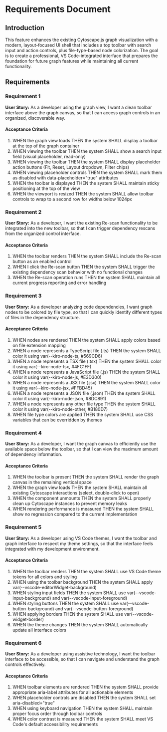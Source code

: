 # Requirements Document

## Introduction

This feature enhances the existing Cytoscape.js graph visualization with a modern, layout-focused UI shell that includes a top toolbar with search input and action controls, plus file-type-based node colorization. The goal is to create a professional, VS Code-integrated interface that prepares the foundation for future graph features while maintaining all current functionality.

## Requirements

### Requirement 1

**User Story:** As a developer using the graph view, I want a clean toolbar interface above the graph canvas, so that I can access graph controls in an organized, discoverable way.

#### Acceptance Criteria

1. WHEN the graph view loads THEN the system SHALL display a toolbar at the top of the graph container
2. WHEN viewing the toolbar THEN the system SHALL show a search input field (visual placeholder, read-only)
3. WHEN viewing the toolbar THEN the system SHALL display placeholder action buttons (Fit, Reset, Layout dropdown, Filter chips)
4. WHEN viewing placeholder controls THEN the system SHALL mark them as disabled with data-placeholder="true" attributes
5. WHEN the toolbar is displayed THEN the system SHALL maintain sticky positioning at the top of the view
6. WHEN the viewport is resized THEN the system SHALL allow toolbar controls to wrap to a second row for widths below 1024px

### Requirement 2

**User Story:** As a developer, I want the existing Re-scan functionality to be integrated into the new toolbar, so that I can trigger dependency rescans from the organized control interface.

#### Acceptance Criteria

1. WHEN the toolbar renders THEN the system SHALL include the Re-scan button as an enabled control
2. WHEN I click the Re-scan button THEN the system SHALL trigger the existing dependency scan behavior with no functional changes
3. WHEN the Re-scan operation runs THEN the system SHALL maintain all current progress reporting and error handling

### Requirement 3

**User Story:** As a developer analyzing code dependencies, I want graph nodes to be colored by file type, so that I can quickly identify different types of files in the dependency structure.

#### Acceptance Criteria

1. WHEN nodes are rendered THEN the system SHALL apply colors based on file extension mapping
2. WHEN a node represents a TypeScript file (.ts) THEN the system SHALL color it using var(--kiro-node-ts, #569CD6)
3. WHEN a node represents a TSX file (.tsx) THEN the system SHALL color it using var(--kiro-node-tsx, #4FC1FF)
4. WHEN a node represents a JavaScript file (.js) THEN the system SHALL color it using var(--kiro-node-js, #E3D300)
5. WHEN a node represents a JSX file (.jsx) THEN the system SHALL color it using var(--kiro-node-jsx, #FFBD45)
6. WHEN a node represents a JSON file (.json) THEN the system SHALL color it using var(--kiro-node-json, #8DC891)
7. WHEN a node represents any other file type THEN the system SHALL color it using var(--kiro-node-other, #B180D7)
8. WHEN file type colors are applied THEN the system SHALL use CSS variables that can be overridden by themes

### Requirement 4

**User Story:** As a developer, I want the graph canvas to efficiently use the available space below the toolbar, so that I can view the maximum amount of dependency information.

#### Acceptance Criteria

1. WHEN the toolbar is present THEN the system SHALL render the graph canvas in the remaining vertical space
2. WHEN the graph view loads THEN the system SHALL maintain all existing Cytoscape interactions (select, double-click to open)
3. WHEN the component unmounts THEN the system SHALL properly clean up Cytoscape instances to prevent memory leaks
4. WHEN rendering performance is measured THEN the system SHALL show no regression compared to the current implementation

### Requirement 5

**User Story:** As a developer using VS Code themes, I want the toolbar and graph interface to respect my theme settings, so that the interface feels integrated with my development environment.

#### Acceptance Criteria

1. WHEN the toolbar renders THEN the system SHALL use VS Code theme tokens for all colors and styling
2. WHEN using the toolbar background THEN the system SHALL apply var(--vscode-editorWidget-background)
3. WHEN styling input fields THEN the system SHALL use var(--vscode-input-background) and var(--vscode-input-foreground)
4. WHEN styling buttons THEN the system SHALL use var(--vscode-button-background) and var(--vscode-button-foreground)
5. WHEN applying borders THEN the system SHALL use var(--vscode-widget-border)
6. WHEN the theme changes THEN the system SHALL automatically update all interface colors

### Requirement 6

**User Story:** As a developer using assistive technology, I want the toolbar interface to be accessible, so that I can navigate and understand the graph controls effectively.

#### Acceptance Criteria

1. WHEN toolbar elements are rendered THEN the system SHALL provide appropriate aria-label attributes for all actionable elements
2. WHEN placeholder controls are disabled THEN the system SHALL set aria-disabled="true"
3. WHEN using keyboard navigation THEN the system SHALL maintain proper focus order through toolbar controls
4. WHEN color contrast is measured THEN the system SHALL meet VS Code's default accessibility requirements
